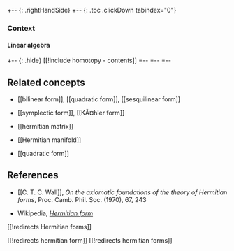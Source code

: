 
+-- {: .rightHandSide}
+-- {: .toc .clickDown tabindex="0"}
### Context
#### Linear algebra
+-- {: .hide}
[[!include homotopy - contents]]
=--
=--
=--


## Related concepts

* [[bilinear form]], [[quadratic form]], [[sesquilinear form]]

* [[symplectic form]], [[KÃ¤hler form]]


* [[hermitian matrix]]

* [[Hermitian manifold]]

* [[quadratic form]]

## References

* [[C. T. C. Wall]], _On the axiomatic foundations of the theory of Hermitian forms_, Proc. Camb. Phil. Soc. (1970), 67, 243

* Wikipedia, _[Hermitian form](https://en.wikipedia.org/wiki/Sesquilinear_form#Hermitian_form)_

[[!redirects Hermitian forms]]

[[!redirects hermitian form]]
[[!redirects hermitian forms]]

